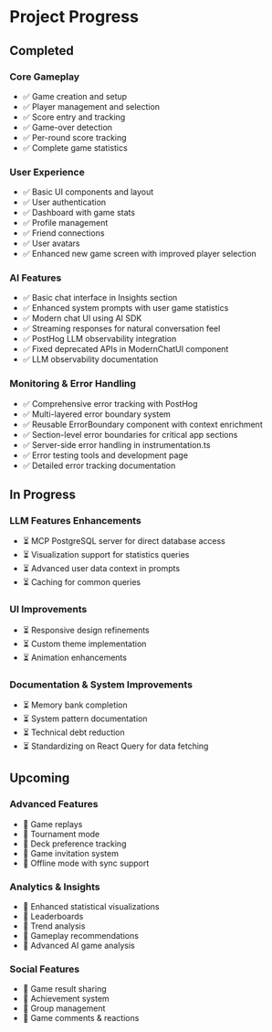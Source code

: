 # Project Progress

## Completed

### Core Gameplay

- ✅ Game creation and setup
- ✅ Player management and selection
- ✅ Score entry and tracking
- ✅ Game-over detection
- ✅ Per-round score tracking
- ✅ Complete game statistics

### User Experience

- ✅ Basic UI components and layout
- ✅ User authentication
- ✅ Dashboard with game stats
- ✅ Profile management
- ✅ Friend connections
- ✅ User avatars
- ✅ Enhanced new game screen with improved player selection

### AI Features

- ✅ Basic chat interface in Insights section
- ✅ Enhanced system prompts with user game statistics
- ✅ Modern chat UI using AI SDK
- ✅ Streaming responses for natural conversation feel
- ✅ PostHog LLM observability integration
- ✅ Fixed deprecated APIs in ModernChatUI component
- ✅ LLM observability documentation

### Monitoring & Error Handling

- ✅ Comprehensive error tracking with PostHog
- ✅ Multi-layered error boundary system
- ✅ Reusable ErrorBoundary component with context enrichment
- ✅ Section-level error boundaries for critical app sections
- ✅ Server-side error handling in instrumentation.ts
- ✅ Error testing tools and development page
- ✅ Detailed error tracking documentation

## In Progress

### LLM Features Enhancements

- ⏳ MCP PostgreSQL server for direct database access
- ⏳ Visualization support for statistics queries
- ⏳ Advanced user data context in prompts
- ⏳ Caching for common queries

### UI Improvements

- ⏳ Responsive design refinements
- ⏳ Custom theme implementation
- ⏳ Animation enhancements

### Documentation & System Improvements

- ⏳ Memory bank completion
- ⏳ System pattern documentation
- ⏳ Technical debt reduction
- ⏳ Standardizing on React Query for data fetching

## Upcoming

### Advanced Features

- 📅 Game replays
- 📅 Tournament mode
- 📅 Deck preference tracking
- 📅 Game invitation system
- 📅 Offline mode with sync support

### Analytics & Insights

- 📅 Enhanced statistical visualizations
- 📅 Leaderboards
- 📅 Trend analysis
- 📅 Gameplay recommendations
- 📅 Advanced AI game analysis

### Social Features

- 📅 Game result sharing
- 📅 Achievement system
- 📅 Group management
- 📅 Game comments & reactions
